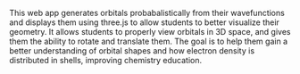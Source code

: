 This web app generates orbitals probabalistically from their wavefunctions and displays them using three.js to allow students to better visualize their geometry. It allows students to properly view orbitals in 3D space, and gives them the ability to rotate and translate them. The goal is to help them gain a better understanding of orbital shapes and how electron density is distributed in shells, improving chemistry education.
